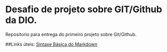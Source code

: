 # Desafio de projeto sobre GIT/Github da DIO.
Repositorio para entrega do primeiro projeto sobre Git/Github.

##Links úteis:
[Sintaxe Básica do Markdown](https://www.markdownguide.org/basic-syntax/)

